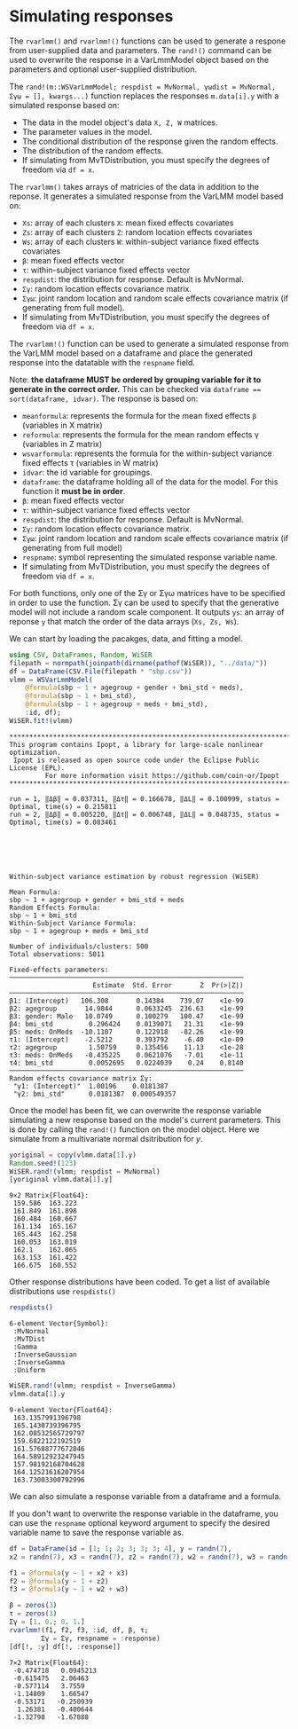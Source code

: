 # Simulating responses

The `rvarlmm()` and `rvarlmm!()` functions can be used to generate a respone from user-supplied data and parameters. The `rand!()` command can be used to overwrite the response in a VarLmmModel object based on the parameters and optional user-supplied distribution.   

The `rand!(m::WSVarLmmModel; respdist = MvNormal, γωdist = MvNormal, Σγω = [], kwargs...)` function replaces the responses `m.data[i].y` with a simulated response based on:

- The data in the model object's data `X, Z, W` matrices. 
- The parameter values in the model.
- The conditional distribution of the response given the random effects.
- The distribution of the random effects.
- If simulating from MvTDistribution, you must specify the degrees of freedom via `df = x`.

The `rvarlmm()` takes arrays of matricies of the data in addition to the reponse. It generates a simulated response from the VarLMM model based on:
- `Xs`: array of each clusters `X`: mean fixed effects covariates
- `Zs`: array of each clusters `Z`: random location effects covariates
- `Ws`: array of each clusters `W`: within-subject variance fixed effects covariates
- `β`: mean fixed effects vector
- `τ`: within-subject variance fixed effects vector
- `respdist`: the distribution for response. Default is MvNormal. 
- `Σγ`: random location effects covariance matrix. 
- `Σγω`: joint random location and random scale effects covariance matrix (if generating from full model).
- If simulating from MvTDistribution, you must specify the degrees of freedom via `df = x`.


The `rvarlmm!()` function can be used to generate a simulated response from the VarLMM model based on a dataframe and place the generated response into the datatable with the `respname` field. 

Note: **the dataframe MUST be ordered by grouping variable for it to generate in the correct order.**
This can be checked via `dataframe == sort(dataframe, idvar)`. The response is based on:

- `meanformula`: represents the formula for the mean fixed effects `β` (variables in X matrix)
- `reformula`: represents the formula for the mean random effects γ (variables in Z matrix)
- `wsvarformula`: represents the formula for the within-subject variance fixed effects τ (variables in W matrix)
- `idvar`: the id variable for groupings.
- `dataframe`: the dataframe holding all of the data for the model. For this function it **must be in order**.
- `β`: mean fixed effects vector
- `τ`: within-subject variance fixed effects vector
- `respdist`: the distribution for response. Default is MvNormal. 
- `Σγ`: random location effects covariance matrix. 
- `Σγω`: joint random location and random scale effects covariance matrix (if generating from full model)
- `respname`: symbol representing the simulated response variable name.
- If simulating from MvTDistribution, you must specify the degrees of freedom via `df = x`.


For both functions, only one of the Σγ or Σγω matrices have to be specified in order to use the function. Σγ can be used to specify that the generative model will not include a random scale component. It outputs `ys`: an array of reponse `y` that match the order of the data arrays (`Xs, Zs, Ws`).

We can start by loading the pacakges, data, and fitting a model.


```julia
using CSV, DataFrames, Random, WiSER
filepath = normpath(joinpath(dirname(pathof(WiSER)), "../data/"))
df = DataFrame(CSV.File(filepath * "sbp.csv"))
vlmm = WSVarLmmModel(
    @formula(sbp ~ 1 + agegroup + gender + bmi_std + meds), 
    @formula(sbp ~ 1 + bmi_std), 
    @formula(sbp ~ 1 + agegroup + meds + bmi_std),
    :id, df);
WiSER.fit!(vlmm)
```

    
    ******************************************************************************
    This program contains Ipopt, a library for large-scale nonlinear optimization.
     Ipopt is released as open source code under the Eclipse Public License (EPL).
             For more information visit https://github.com/coin-or/Ipopt
    ******************************************************************************
    
    run = 1, ‖Δβ‖ = 0.037311, ‖Δτ‖ = 0.166678, ‖ΔL‖ = 0.100999, status = Optimal, time(s) = 0.215811
    run = 2, ‖Δβ‖ = 0.005220, ‖Δτ‖ = 0.006748, ‖ΔL‖ = 0.048735, status = Optimal, time(s) = 0.083461





    
    Within-subject variance estimation by robust regression (WiSER)
    
    Mean Formula:
    sbp ~ 1 + agegroup + gender + bmi_std + meds
    Random Effects Formula:
    sbp ~ 1 + bmi_std
    Within-Subject Variance Formula:
    sbp ~ 1 + agegroup + meds + bmi_std
    
    Number of individuals/clusters: 500
    Total observations: 5011
    
    Fixed-effects parameters:
    ───────────────────────────────────────────────────────────
                         Estimate  Std. Error       Z  Pr(>|Z|)
    ───────────────────────────────────────────────────────────
    β1: (Intercept)   106.308       0.14384    739.07    <1e-99
    β2: agegroup       14.9844      0.0633245  236.63    <1e-99
    β3: gender: Male   10.0749      0.100279   100.47    <1e-99
    β4: bmi_std         0.296424    0.0139071   21.31    <1e-99
    β5: meds: OnMeds  -10.1107      0.122918   -82.26    <1e-99
    τ1: (Intercept)    -2.5212      0.393792    -6.40    <1e-09
    τ2: agegroup        1.50759     0.135456    11.13    <1e-28
    τ3: meds: OnMeds   -0.435225    0.0621076   -7.01    <1e-11
    τ4: bmi_std         0.0052695   0.0224039    0.24    0.8140
    ───────────────────────────────────────────────────────────
    Random effects covariance matrix Σγ:
     "γ1: (Intercept)"  1.00196    0.0181387
     "γ2: bmi_std"      0.0181387  0.000549357
    




Once the model has been fit, we can overwrite the response variable simulating a new response based on the model's current parameters. This is done by calling the `rand!()` function on the model object. Here we simulate from a multivariate normal dsitribution for $y$.


```julia
yoriginal = copy(vlmm.data[1].y)
Random.seed!(123)
WiSER.rand!(vlmm; respdist = MvNormal) 
[yoriginal vlmm.data[1].y]
```




    9×2 Matrix{Float64}:
     159.586  163.223
     161.849  161.898
     160.484  160.667
     161.134  165.167
     165.443  162.258
     160.053  163.019
     162.1    162.065
     163.153  161.422
     166.675  160.552



Other response distributions have been coded. To get a list of available distributions use `respdists()`


```julia
respdists()
```




    6-element Vector{Symbol}:
     :MvNormal
     :MvTDist
     :Gamma
     :InverseGaussian
     :InverseGamma
     :Uniform




```julia
WiSER.rand!(vlmm; respdist = InverseGamma) 
vlmm.data[1].y
```




    9-element Vector{Float64}:
     163.1357991396798
     165.1430739396795
     162.08532565729797
     159.6822122192519
     161.57688777672846
     164.58912923247945
     157.98192168704628
     164.12521616207954
     163.73003300792996



We can also simulate a response variable from a dataframe and a formula. 

If you don't want to overwrite the response variable in the dataframe, you can use the `respname` optional keyword argument to specify the desired variable name to save the response variable as. 


```julia
df = DataFrame(id = [1; 1; 2; 3; 3; 3; 4], y = randn(7),
x2 = randn(7), x3 = randn(7), z2 = randn(7), w2 = randn(7), w3 = randn(7))

f1 = @formula(y ~ 1 + x2 + x3)
f2 = @formula(y ~ 1 + z2)
f3 = @formula(y ~ 1 + w2 + w3)

β = zeros(3)
τ = zeros(3)
Σγ = [1. 0.; 0. 1.]
rvarlmm!(f1, f2, f3, :id, df, β, τ;
        Σγ = Σγ, respname = :response)
[df[!, :y] df[!, :response]]
```




    7×2 Matrix{Float64}:
     -0.474718   0.0945213
     -0.615475   2.06463
     -0.577114   3.7559
     -1.14809    1.66547
     -0.53171   -0.250939
      1.26381   -0.400644
     -1.32798   -1.67888


